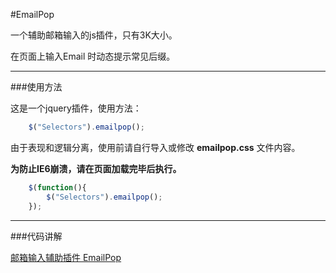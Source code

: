 #EmailPop

一个辅助邮箱输入的js插件，只有3K大小。

在页面上输入Email 时动态提示常见后缀。

****************************************

###使用方法

这是一个jquery插件，使用方法：

```js
	$("Selectors").emailpop();
```

由于表现和逻辑分离，使用前请自行导入或修改 **emailpop.css** 文件内容。

**为防止IE6崩溃，请在页面加载完毕后执行。**

```js
	$(function(){
		$("Selectors").emailpop();
	});
```

****************************************

###代码讲解

[邮箱输入辅助插件 EmailPop](http://yu123.me/2013/03/emailpop/)